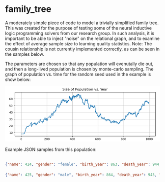 # family_tree
A moderately simple piece of code to model a trivially simplified family tree.  This was created for the purpose of testing some of the neural inductive logic programming solvers from our research group.  In such analysis, it is important to be able to inject "noise" on the relational graph, and to examine the effect of average sample size to learning quality statistics.  Note: The cousin relationship is not currently implemented correctly, as can be seen in the samples below.

The parameters are chosen so that any population will evenutally die out, and then a long-lived population is chosen by monte-carlo sampling.
The graph of population vs. time for the random seed used in the example is show below:

![Doomed Population](./Selection_105.png)

Example JSON samples from this population:

```json

{"name": 424, "gender": "female", "birth_year": 863, "death_year": 944, "spouse": 422, "father": 415, "mother": 410, "grandfather": 404, "grandmother": 397, "children": [437, 443], "cousins": [419, 425]}

{"name": 425, "gender": "male", "birth_year": 864, "death_year": 945, "spouse": 419, "father": 413, "mother": 408, "grandfather": 404, "grandmother": 397, "children": [436, 438], "cousins": [424]}

```
